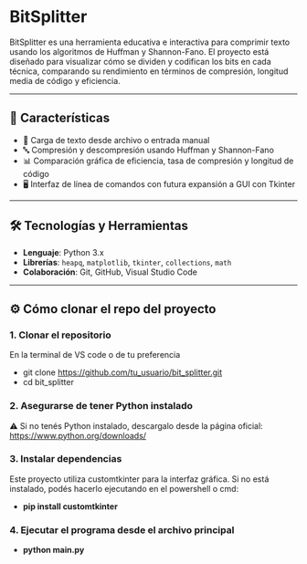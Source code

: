 # BitSplitter
BitSplitter es una herramienta educativa e interactiva para comprimir texto usando los algoritmos de Huffman y Shannon-Fano. El proyecto está diseñado para visualizar cómo se dividen y codifican los bits en cada técnica, comparando su rendimiento en términos de compresión, longitud media de código y eficiencia.

---

## 🚀 Características
- 📄 Carga de texto desde archivo o entrada manual
- 🔤 Compresión y descompresión usando Huffman y Shannon-Fano
- 📊 Comparación gráfica de eficiencia, tasa de compresión y longitud de código
- 🖥️ Interfaz de línea de comandos con futura expansión a GUI con Tkinter

---

## 🛠️ Tecnologías y Herramientas

- **Lenguaje**: Python 3.x
- **Librerías**: `heapq`, `matplotlib`, `tkinter`, `collections`, `math`
- **Colaboración**: Git, GitHub, Visual Studio Code

---

## ⚙️ Cómo clonar el repo del proyecto

### 1. Clonar el repositorio
En la terminal de VS code o de tu preferencia

- git clone https://github.com/tu_usuario/bit_splitter.git
- cd bit_splitter

### 2. Asegurarse de tener Python instalado
⚠️ Si no tenés Python instalado, descargalo desde la página oficial:
https://www.python.org/downloads/

### 3. Instalar dependencias
Este proyecto utiliza customtkinter para la interfaz gráfica. Si no está instalado, podés hacerlo ejecutando en el powershell o cmd: 
- **pip install customtkinter**

### 4. Ejecutar el programa desde el archivo principal
- **python main.py**
